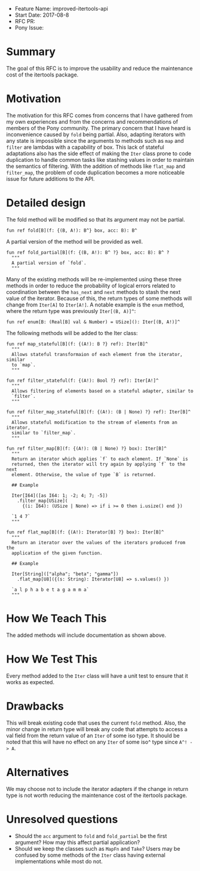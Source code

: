 - Feature Name: improved-itertools-api
- Start Date: 2017-08-8
- RFC PR: 
- Pony Issue: 

# Summary

The goal of this RFC is to improve the usability and reduce the maintenance cost of the itertools package.

# Motivation

The motivation for this RFC comes from concerns that I have gathered from my own experiences and from the concerns and recommendations of members of the Pony community. The primary concern that I have heard is inconvenience caused by `fold` being partial. Also, adapting iterators with any state is impossible since the arguments to methods such as `map` and `filter` are lambdas with a capability of box. This lack of stateful adaptations also has the side effect of making the `Iter` class prone to code duplication to handle common tasks like stashing values in order to maintain the semantics of filtering. With the addition of methods like `flat_map` and `filter_map`, the problem of code duplication becomes a more noticeable issue for future additions to the API.

# Detailed design

The fold method will be modified so that its argument may not be partial.

```pony
fun ref fold[B](f: {(B, A!): B^} box, acc: B): B^
```

A partial version of the method will be provided as well.

```pony
fun ref fold_partial[B](f: {(B, A!): B^ ?} box, acc: B): B^ ?
  """
  A partial version of `fold`.
  """
```

Many of the existing methods will be re-implemented using these three methods in order to reduce the probability of logical errors related to coordination between the `has_next` and `next` methods to stash the next value of the iterator. Because of this, the return types of some methods will change from `Iter[A]` to `Iter[A!]`. A notable example is the `enum` method, where the return type was previously `Iter[(B, A)]^`:

```pony
fun ref enum[B: (Real[B] val & Number) = USize](): Iter[(B, A!)]^
```

The following methods will be added to the Iter class:

```pony
fun ref map_stateful[B](f: {(A!): B ?} ref): Iter[B]^
  """
  Allows stateful transformaion of each element from the iterator, similar
  to `map`.
  """

fun ref filter_stateful(f: {(A!): Bool ?} ref): Iter[A!]^
  """
  Allows filtering of elements based on a stateful adapter, similar to
  `filter`.
  """

fun ref filter_map_stateful[B](f: {(A!): (B | None) ?} ref): Iter[B]^
  """
  Allows stateful modification to the stream of elements from an iterator,
  similar to `filter_map`.
  """

fun ref filter_map[B](f: {(A!): (B | None) ?} box): Iter[B]^
  """
  Return an iterator which applies `f` to each element. If `None` is
  returned, then the iterator will try again by applying `f` to the next
  element. Otherwise, the value of type `B` is returned.

  ## Example

  Iter[I64]([as I64: 1; -2; 4; 7; -5])
    .filter_map[USize](
      {(i: I64): (USize | None) => if i >= 0 then i.usize() end })

  `1 4 7`
  """

fun ref flat_map[B](f: {(A!): Iterator[B] ?} box): Iter[B]^
  """
  Return an iterator over the values of the iterators produced from the
  application of the given function.

  ## Example

  Iter[String](["alpha"; "beta"; "gamma"])
    .flat_map[U8]({(s: String): Iterator[U8] => s.values() })

  `a l p h a b e t a g a m m a`
  """
```

# How We Teach This

The added methods will include documentation as shown above.

# How We Test This

Every method added to the `Iter` class will have a unit test to ensure that it works as expected.

# Drawbacks

This will break existing code that uses the current `fold` method. Also, the minor change in return type will break any code that attempts to access a val field from the return value of an `Iter` of some iso type. It should be noted that this will have no effect on any `Iter` of some iso^ type since `A^! -> A`.

# Alternatives

We may choose not to include the iterator adapters if the change in return type is not worth reducing the maintenance cost of the itertools package.

# Unresolved questions

- Should the `acc` argument to `fold` and `fold_partial` be the first argument? How may this affect partial application?
- Should we keep the classes such as `MapFn` and `Take`? Users may be confused by some methods of the `Iter` class having external implementations while most do not.
